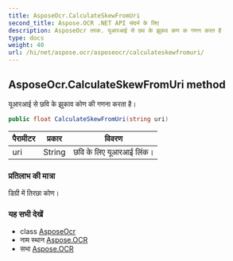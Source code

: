 ```yaml
---
title: AsposeOcr.CalculateSkewFromUri
second_title: Aspose.OCR .NET API संदर्भ के लिए
description: AsposeOcr तरक. यूआरआई से छव के झुकव कण क गणन करत है
type: docs
weight: 40
url: /hi/net/aspose.ocr/asposeocr/calculateskewfromuri/
---
```

## AsposeOcr.CalculateSkewFromUri method

यूआरआई से छवि के झुकाव कोण की गणना करता है।

```csharp
public float CalculateSkewFromUri(string uri)
```

| पैरामीटर | प्रकार | विवरण |
| --- | --- | --- |
| uri | String | छवि के लिए यूआरआई लिंक। |

### प्रतिलाभ की मात्रा

डिग्री में तिरछा कोण।

### यह सभी देखें

* class [AsposeOcr](../)
* नाम स्थान [Aspose.OCR](../../asposeocr/)
* सभा [Aspose.OCR](../../../)


